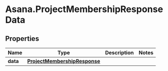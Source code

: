 # Asana.ProjectMembershipResponseData

## Properties
Name | Type | Description | Notes
------------ | ------------- | ------------- | -------------
**data** | [**ProjectMembershipResponse**](ProjectMembershipResponse.md) |  | 
